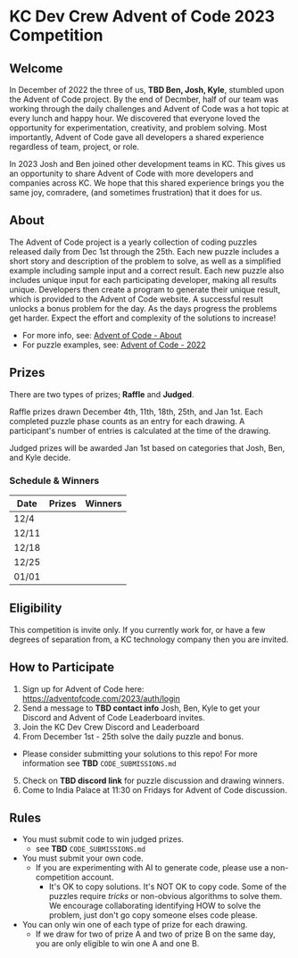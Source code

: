 # KC Dev Crew Advent of Code 2023 Competition

## Welcome
In December of 2022 the three of us, **TBD Ben, Josh, Kyle**, stumbled upon the Advent of Code project. By the end of Decmber, half of our team was working through the daily challenges and Advent of Code was a hot topic at every lunch and happy hour. We discovered that everyone loved the opportunity for experimentation, creativity, and problem solving. Most importantly, Advent of Code gave all developers a shared experience regardless of team, project, or role. 

In 2023 Josh and Ben joined other development teams in KC. This gives us an opportunity to share Advent of Code with more developers and companies across KC. We hope that this shared experience brings you the same joy, comradere, (and sometimes frustration) that it does for us.

## About
The Advent of Code project is a yearly collection of coding puzzles released daily from Dec 1st through the 25th. Each new puzzle includes a short story and description of the problem to solve, as well as a simplified example including sample input and a correct result. Each new puzzle also includes unique input for each participating developer, making all results unique. Developers then create a program to generate their unique result, which is provided to the Advent of Code website. A successful result unlocks a bonus problem for the day. As the days progress the problems get harder. Expect the effort and complexity of the solutions to increase! 

- For more info, see: [Advent of Code - About](https://adventofcode.com/2023/about) 
- For puzzle examples, see: [Advent of Code - 2022](https://adventofcode.com/2022)

## Prizes
There are two types of prizes; **Raffle** and **Judged**. 

Raffle prizes drawn December 4th, 11th, 18th, 25th, and Jan 1st. Each completed puzzle phase counts as an entry for each drawing. A participant's number of entries is calculated at the time of the drawing.

Judged prizes will be awarded Jan 1st based on categories that Josh, Ben, and Kyle decide.

### Schedule & Winners
| Date  | Prizes                   | Winners                  | 
|-------|--------------------------|--------------------------|
| 12/4  |                          |                          |
| 12/11 |                          |                          |
| 12/18 |                          |                          |
| 12/25 |                          |                          |
| 01/01 |                          |                          |

## Eligibility
This competition is invite only. If you currently work for, or have a few degrees of separation from, a KC technology company then you are invited.

## How to Participate
1. Sign up for Advent of Code here: https://adventofcode.com/2023/auth/login
2. Send a message to **TBD contact info** Josh, Ben, Kyle to get your Discord and Advent of Code Leaderboard invites.
3. Join the KC Dev Crew Discord and Leaderboard
4. From December 1st - 25th solve the daily puzzle and bonus.
  - Please consider submitting your solutions to this repo! For more information see **TBD** ```CODE_SUBMISSIONS.md```
5. Check on **TBD discord link** for puzzle discussion and drawing winners.
6. Come to India Palace at 11:30 on Fridays for Advent of Code discussion.

## Rules
- You must submit code to win judged prizes.
  - see **TBD** ```CODE_SUBMISSIONS.md```
- You must submit your own code.
  - If you are experimenting with AI to generate code, please use a non-competition account.
    - It's OK to copy solutions. It's NOT OK to copy code. Some of the puzzles require *tricks* or non-obvious algorithms to solve them. We encourage collaborating identifying HOW to solve the problem, just don't go copy someone elses code please.
- You can only win one of each type of prize for each drawing.
  - If we draw for two of prize A and two of prize B on the same day, you are only eligible to win one A and one B.
